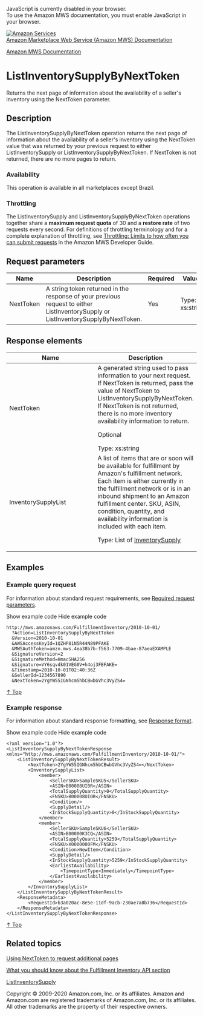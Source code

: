 <div id="MWSDX_noscript">

JavaScript is currently disabled in your browser.  
To use the Amazon MWS documentation, you must enable JavaScript in your
browser.

</div>

<div id="MWSDX_divtop">

[![Amazon
Services](https://images-na.ssl-images-amazon.com/images/G/08/mwsportal/fr_FR/amazonservices.gif "Amazon Services")](http://services.amazon.fr)  
<span id="MWSDX_titlebar">[Amazon Marketplace Web Service (Amazon MWS)
Documentation](https://developer.amazonservices.fr/gp/mws/docs.html)</span>

</div>

<div id="MWSDX_divbottom">

<div id="MWSDX_divleft">

<div id="MWSDX_toc">

</div>

</div>

<div id="MWSDX_divright">

<div id="MWSDX_content">

<span id="MWSDX_breadcrumbs">[Amazon MWS
Documentation](https://developer.amazonservices.fr/gp/mws/docs.html)</span>

<div id="FBAInventory_ListInventorySupplyByNextToken" class="nested0">

ListInventorySupplyByNextToken
==============================

<div class="body">

<span class="ph">Returns the next page of information about the
availability of a seller's inventory using the <span
class="keyword parmname">NextToken</span> parameter.</span>

</div>

<div id="Description" class="topic concept nested1">

Description
-----------

<div class="body conbody">

The <span class="keyword apiname">ListInventorySupplyByNextToken</span>
operation returns the next page of information about the availability of
a seller's inventory using the <span
class="keyword parmname">NextToken</span> value that was returned by
your previous request to either <span
class="keyword apiname">ListInventorySupply</span> or <span
class="keyword apiname">ListInventorySupplyByNextToken</span>. If <span
class="keyword parmname">NextToken</span> is not returned, there are no
more pages to return.

<div class="section">

### Availability

This operation is available in all marketplaces except Brazil.

</div>

<div class="section">

### Throttling

The <span class="keyword apiname">ListInventorySupply</span> and <span
class="keyword apiname">ListInventorySupplyByNextToken</span> operations
together share a **maximum request quota** of 30 and a **restore rate**
of two requests every second. <span class="ph">For definitions of
throttling terminology and for a complete explanation of throttling, see
<a href="../dev_guide/DG_Throttling.md" class="xref">Throttling: Limits to how often you can submit requests</a>
in the <span class="ph">Amazon MWS Developer Guide</span>.</span>

</div>

</div>

</div>

<div id="RequestParameters" class="topic reference nested1">

Request parameters
------------------

<div class="body refbody">

<div class="tablenoborder">

| Name                                            | Description                                                                                                                                                                                                 | Required | Values                                  |
|-------------------------------------------------|-------------------------------------------------------------------------------------------------------------------------------------------------------------------------------------------------------------|----------|-----------------------------------------|
| <span class="keyword parmname">NextToken</span> | A string token returned in the response of your previous request to either <span class="keyword apiname">ListInventorySupply</span> or <span class="keyword apiname">ListInventorySupplyByNextToken</span>. | Yes      | <span class="ph">Type: xs:string</span> |

</div>

</div>

</div>

<div id="ResponseElements" class="topic reference nested1">

Response elements
-----------------

<div class="body refbody">

<div class="tablenoborder">

<table id="ResponseElements__ResponseElementsTable" class="table" data-cellpadding="4" data-cellspacing="0" data-summary="" data-frame="border" data-border="1" data-rules="all">
<colgroup>
<col style="width: 50%" />
<col style="width: 50%" />
</colgroup>
<thead>
<tr class="header">
<th>Name</th>
<th>Description</th>
</tr>
</thead>
<tbody>
<tr class="odd">
<td><span class="keyword parmname">NextToken</span></td>
<td>A generated string used to pass information to your next request. If <span class="keyword parmname">NextToken</span> is returned, pass the value of <span class="keyword parmname">NextToken</span> to <span class="keyword apiname">ListInventorySupplyByNextToken</span>. If <span class="keyword parmname">NextToken</span> is not returned, there is no more inventory availability information to return.
<p>Optional</p>
<span class="ph">Type: xs:string</span></td>
</tr>
<tr class="even">
<td><span class="keyword parmname">InventorySupplyList</span></td>
<td>A list of items that are or soon will be available for fulfillment by <span class="ph">Amazon's fulfillment network</span>. Each item is either currently in the fulfillment network or is in an inbound shipment to an <span class="ph">Amazon fulfillment center</span>. SKU, ASIN, condition, quantity, and availability information is included with each item.
<p>Type: List of <a href="FBAInventory_Datatypes.md#InventorySupply" class="xref" title="General information about the availability of inventory for a single SKU.">InventorySupply</a></p></td>
</tr>
</tbody>
</table>

</div>

</div>

</div>

<div id="Examples" class="topic reference nested1">

Examples
--------

<div class="body refbody">

<div class="section">

### Example query request

<span class="ph">For information about standard request requirements,
see
<a href="../dev_guide/DG_RequiredRequestParameters.md" class="xref">Required request parameters</a>.</span>

<span class="ph expander"> <span class="keyword parmname xshow">Show
example code</span> <span class="keyword parmname xhide">Hide example
code</span> </span>

<div class="sectiondiv content">

    http://mws.amazonaws.com/FulfillmentInventory/2010-10-01/
      ?Action=ListInventorySupplyByNextToken
      &Version=2010-10-01
      &AWSAccessKeyId=1QZHP81N5R44N89PFAKE
      &MWSAuthToken=amzn.mws.4ea38b7b-f563-7709-4bae-87aeaEXAMPLE
      &SignatureVersion=2
      &SignatureMethod=HmacSHA256
      &Signature=VY6sqvdk01VEG0V+h4oj3FBFAKE=
      &Timestamp=2010-10-01T02:40:36Z
      &SellerId=1234567890
      &NextToken=2YgYW55IGNhcm5hbCBwbGVhc3VyZS4=

<a href="#Examples" class="xref">↑ Top</a>

</div>

</div>

<div class="section">

### Example response

<span class="ph">For information about standard response formatting, see
<a href="../dev_guide/DG_ResponseFormat.md" class="xref">Response format</a>.</span>

<span class="ph expander"> <span class="keyword parmname xshow">Show
example code</span> <span class="keyword parmname xhide">Hide example
code</span> </span>

<div class="sectiondiv content">

    <?xml version="1.0"?>
    <ListInventorySupplyByNextTokenResponse xmlns="http://mws.amazonaws.com/FulfillmentInventory/2010-10-01/">
        <ListInventorySupplyByNextTokenResult>
            <NextToken>2YgYW55IGNhcm5hbCBwbGVhc3VyZS4=</NextToken>
            <InventorySupplyList>
                <member>
                    <SellerSKU>SampleSKU5</SellerSKU>
                    <ASIN>B00008UI0R</ASIN>
                    <TotalSupplyQuantity>0</TotalSupplyQuantity>
                    <FNSKU>B00008UI0R</FNSKU>
                    <Condition/>
                    <SupplyDetail/>
                    <InStockSupplyQuantity>0</InStockSupplyQuantity>
                </member>
                <member>
                    <SellerSKU>SampleSKU6</SellerSKU>
                    <ASIN>B00000K3CQ</ASIN>
                    <TotalSupplyQuantity>5259</TotalSupplyQuantity>
                    <FNSKU>X0000000FM</FNSKU>
                    <Condition>NewItem</Condition>
                    <SupplyDetail/>
                    <InStockSupplyQuantity>5259</InStockSupplyQuantity>
                    <EarliestAvailability>
                        <TimepointType>Immediately</TimepointType>
                    </EarliestAvailability>
                </member>
            </InventorySupplyList>
        </ListInventorySupplyByNextTokenResult>
        <ResponseMetadata>
            <RequestId>b3a020ac-8e5e-11df-9acb-230ae7a8b736</RequestId>
        </ResponseMetadata>
    </ListInventorySupplyByNextTokenResponse>

<a href="#Examples" class="xref">↑ Top</a>

</div>

</div>

</div>

</div>

<div id="RelatedTopics" class="topic nested1">

Related topics
--------------

<div class="body">

<a href="../dev_guide/DG_NextToken.md" class="xref">Using NextToken to request additional pages</a>

<a href="FBAInventory_Overview.md" class="xref">What you should know about the Fulfillment Inventory API section</a>

<a href="FBAInventory_ListInventorySupply.md" class="xref" title="Returns information about the availability of a seller&#39;s inventory.">ListInventorySupply</a>

</div>

</div>

</div>

<div id="MWSDX_footer">

Copyright © 2009-2020 Amazon.com, Inc. or its affiliates. Amazon and
Amazon.com are registered trademarks of Amazon.com, Inc. or its
affiliates. All other trademarks are the property of their respective
owners.

</div>

</div>

</div>

<div style="clear: both;">

</div>

</div>
